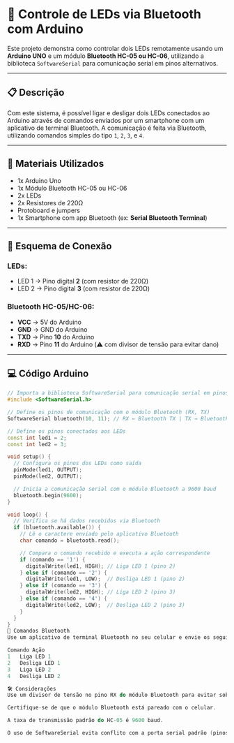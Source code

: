 
# 🔌 Controle de LEDs via Bluetooth com Arduino

Este projeto demonstra como controlar dois LEDs remotamente usando um **Arduino UNO** e um módulo **Bluetooth HC-05 ou HC-06**, utilizando a biblioteca `SoftwareSerial` para comunicação serial em pinos alternativos.

---

## 📋 Descrição

Com este sistema, é possível ligar e desligar dois LEDs conectados ao Arduino através de comandos enviados por um smartphone com um aplicativo de terminal Bluetooth. A comunicação é feita via Bluetooth, utilizando comandos simples do tipo `1`, `2`, `3`, e `4`.

---

## 🧰 Materiais Utilizados

- 1x Arduino Uno  
- 1x Módulo Bluetooth HC-05 ou HC-06  
- 2x LEDs  
- 2x Resistores de 220Ω  
- Protoboard e jumpers  
- 1x Smartphone com app Bluetooth (ex: **Serial Bluetooth Terminal**)

---

## 🧠 Esquema de Conexão

### LEDs:
- LED 1 → Pino digital **2** (com resistor de 220Ω)
- LED 2 → Pino digital **3** (com resistor de 220Ω)

### Bluetooth HC-05/HC-06:
- **VCC** → 5V do Arduino  
- **GND** → GND do Arduino  
- **TXD** → Pino **10** do Arduino  
- **RXD** → Pino **11** do Arduino (⚠️ com divisor de tensão para evitar dano)

---

## 💻 Código Arduino

```cpp
// Importa a biblioteca SoftwareSerial para comunicação serial em pinos alternativos
#include <SoftwareSerial.h>

// Define os pinos de comunicação com o módulo Bluetooth (RX, TX)
SoftwareSerial bluetooth(10, 11); // RX ← Bluetooth TX | TX → Bluetooth RX

// Define os pinos conectados aos LEDs
const int led1 = 2;
const int led2 = 3;

void setup() {
  // Configura os pinos dos LEDs como saída
  pinMode(led1, OUTPUT);
  pinMode(led2, OUTPUT);

  // Inicia a comunicação serial com o módulo Bluetooth a 9600 baud
  bluetooth.begin(9600); 
}

void loop() {
  // Verifica se há dados recebidos via Bluetooth
  if (bluetooth.available()) {
    // Lê o caractere enviado pelo aplicativo Bluetooth
    char comando = bluetooth.read();   

    // Compara o comando recebido e executa a ação correspondente
    if (comando == '1') {
      digitalWrite(led1, HIGH); // Liga LED 1 (pino 2)
    } else if (comando == '2') {
      digitalWrite(led1, LOW);  // Desliga LED 1 (pino 2)
    } else if (comando == '3') {
      digitalWrite(led2, HIGH); // Liga LED 2 (pino 3)
    } else if (comando == '4') {
      digitalWrite(led2, LOW);  // Desliga LED 2 (pino 3)
    }
  }
}
📱 Comandos Bluetooth
Use um aplicativo de terminal Bluetooth no seu celular e envie os seguintes comandos:

Comando	Ação
1	Liga LED 1
2	Desliga LED 1
3	Liga LED 2
4	Desliga LED 2

🛠️ Considerações
Use um divisor de tensão no pino RX do módulo Bluetooth para evitar sobrecarga (o Arduino usa 5V, mas o Bluetooth trabalha com 3.3V).

Certifique-se de que o módulo Bluetooth está pareado com o celular.

A taxa de transmissão padrão do HC-05 é 9600 baud.

O uso de SoftwareSerial evita conflito com a porta serial padrão (pinos 0 e 1), permitindo comunicação via USB ao mesmo tempo.
